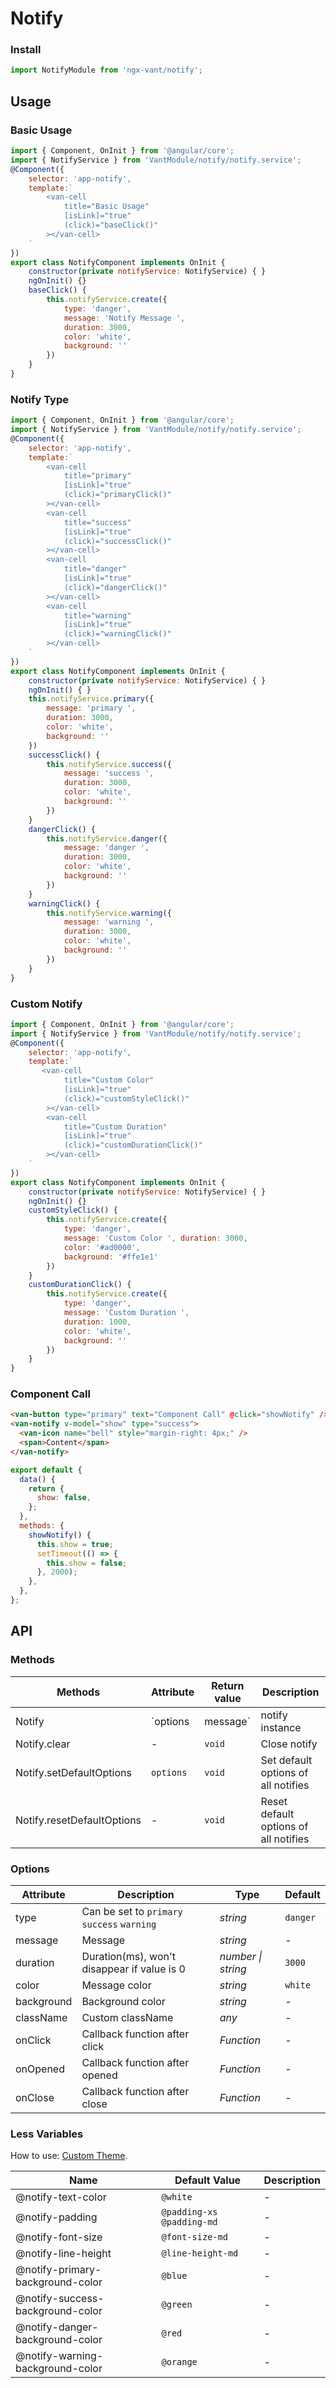 # Notify

### Install

```js
import NotifyModule from 'ngx-vant/notify';
```

## Usage

### Basic Usage

```js
import { Component, OnInit } from '@angular/core';
import { NotifyService } from 'VantModule/notify/notify.service';
@Component({
    selector: 'app-notify',
    template:`
        <van-cell
            title="Basic Usage"
            [isLink]="true"
            (click)="baseClick()"
        ></van-cell>
    `
})
export class NotifyComponent implements OnInit {
    constructor(private notifyService: NotifyService) { }
    ngOnInit() {}
    baseClick() {
        this.notifyService.create({
            type: 'danger',
            message: 'Notify Message ',
            duration: 3000,
            color: 'white',
            background: ''
        })
    }
}
```


### Notify Type



```js
import { Component, OnInit } from '@angular/core';
import { NotifyService } from 'VantModule/notify/notify.service';
@Component({
    selector: 'app-notify',
    template:`
        <van-cell
            title="primary"
            [isLink]="true"
            (click)="primaryClick()"
        ></van-cell>
        <van-cell
            title="success"
            [isLink]="true"
            (click)="successClick()"
        ></van-cell>
        <van-cell
            title="danger"
            [isLink]="true"
            (click)="dangerClick()"
        ></van-cell>
        <van-cell
            title="warning"
            [isLink]="true"
            (click)="warningClick()"
        ></van-cell>
    `
})
export class NotifyComponent implements OnInit {
    constructor(private notifyService: NotifyService) { }
    ngOnInit() { }
    this.notifyService.primary({
        message: 'primary ',
        duration: 3000,
        color: 'white',
        background: ''
    })
    successClick() {
        this.notifyService.success({
            message: 'success ',
            duration: 3000,
            color: 'white',
            background: ''
        })
    }
    dangerClick() {
        this.notifyService.danger({
            message: 'danger ',
            duration: 3000,
            color: 'white',
            background: ''
        })
    }
    warningClick() {
        this.notifyService.warning({
            message: 'warning ',
            duration: 3000,
            color: 'white',
            background: ''
        })
    }
}
```


### Custom Notify

```js
import { Component, OnInit } from '@angular/core';
import { NotifyService } from 'VantModule/notify/notify.service';
@Component({
    selector: 'app-notify',
    template:`
       <van-cell
            title="Custom Color"
            [isLink]="true"
            (click)="customStyleClick()"
        ></van-cell>
        <van-cell
            title="Custom Duration"
            [isLink]="true"
            (click)="customDurationClick()"
        ></van-cell>
    `
})
export class NotifyComponent implements OnInit {
    constructor(private notifyService: NotifyService) { }
    ngOnInit() {}
    customStyleClick() {
        this.notifyService.create({
            type: 'danger',
            message: 'Custom Color ', duration: 3000,
            color: '#ad0000',
            background: '#ffe1e1'
        })
    }
    customDurationClick() {
        this.notifyService.create({
            type: 'danger',
            message: 'Custom Duration ',
            duration: 1000,
            color: 'white',
            background: ''
        })
    }
}

```


### Component Call

```html
<van-button type="primary" text="Component Call" @click="showNotify" />
<van-notify v-model="show" type="success">
  <van-icon name="bell" style="margin-right: 4px;" />
  <span>Content</span>
</van-notify>
```

```js
export default {
  data() {
    return {
      show: false,
    };
  },
  methods: {
    showNotify() {
      this.show = true;
      setTimeout(() => {
        this.show = false;
      }, 2000);
    },
  },
};
```

## API

### Methods

| Methods | Attribute | Return value | Description |
| --- | --- | --- | --- |
| Notify | `options | message` | notify instance | Show notify |
| Notify.clear | - | `void` | Close notify |
| Notify.setDefaultOptions | `options` | `void` | Set default options of all notifies |
| Notify.resetDefaultOptions | - | `void` | Reset default options of all notifies |

### Options

| Attribute | Description | Type | Default |
| --- | --- | --- | --- |
| type | Can be set to `primary` `success` `warning` | _string_ | `danger` |
| message | Message | _string_ | - |
| duration | Duration(ms), won't disappear if value is 0 | _number \| string_ | `3000` |
| color | Message color | _string_ | `white` |  |
| background | Background color | _string_ | - |
| className | Custom className | _any_ | - |
| onClick | Callback function after click | _Function_ | - |
| onOpened | Callback function after opened | _Function_ | - |
| onClose | Callback function after close | _Function_ | - |

### Less Variables

How to use: [Custom Theme](#/en-US/theme).

| Name                             | Default Value             | Description |
| -------------------------------- | ------------------------- | ----------- |
| @notify-text-color               | `@white`                  | -           |
| @notify-padding                  | `@padding-xs @padding-md` | -           |
| @notify-font-size                | `@font-size-md`           | -           |
| @notify-line-height              | `@line-height-md`         | -           |
| @notify-primary-background-color | `@blue`                   | -           |
| @notify-success-background-color | `@green`                  | -           |
| @notify-danger-background-color  | `@red`                    | -           |
| @notify-warning-background-color | `@orange`                 | -           |
